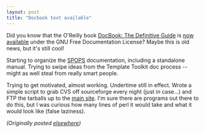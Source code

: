 ```yaml
---
layout: post
title: "Docbook text available"
---
```




<p>Did you know that the O'Reilly book <a
href="http://www.ora.com/catalog/docbook/">DocBook: The
Definitive Guide</a> is <a
href="http://www.docbook.org/">now available</a> under the
GNU Free Documentation License? Maybe this is old news, but
it's still cool!

<p>Starting to organize the <a href="http://www.advogato.org/proj/SPOPS/">SPOPS</a>
documentation, including a standalone manual. Trying to
swipe ideas from the Template Toolkit doc process -- might
as well steal from really smart people.

<p>Trying to get motivated, almost working. Undertime still
in effect. Wrote a simple script to grab CVS off sourceforge
every night (just in case...) and FTP the tarballs up to the
<a href="http://www.openinteract.org/snapshots/">main
site</a>. I'm sure there are programs out there to do this,
but I was curious how many lines of perl it would take and
what it would look like (false laziness).

<p><em>(Originally posted <a href="http://www.advogato.org/person/cwinters/diary.html?start=72">elsewhere</a>)</em></p>


